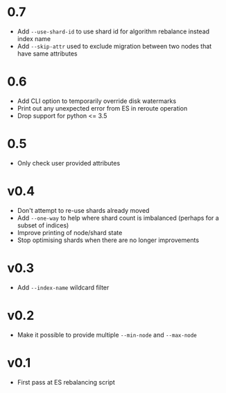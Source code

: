 # 0.7

+ Add `--use-shard-id` to use shard id for algorithm rebalance instead index name
+ Add `--skip-attr` used to exclude migration between two nodes that have same attributes
  

# 0.6

+ Add CLI option to temporarily override disk watermarks
+ Print out any unexpected error from ES in reroute operation
+ Drop support for python <= 3.5

# 0.5

+ Only check user provided attributes

# v0.4

+ Don't attempt to re-use shards already moved
+ Add `--one-way` to help where shard count is imbalanced (perhaps for a subset of indices)
+ Improve printing of node/shard state
+ Stop optimising shards when there are no longer improvements

# v0.3

+ Add `--index-name` wildcard filter

# v0.2

+ Make it possible to provide multiple `--min-node` and `--max-node`

# v0.1

+ First pass at ES rebalancing script
